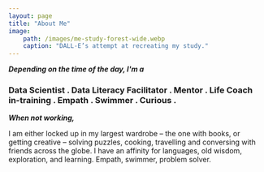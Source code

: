 ```yaml
---
layout: page
title: "About Me"
image: 
    path: /images/me-study-forest-wide.webp
    caption: "DALL-E’s attempt at recreating my study."
---
```

**_Depending on the time of the day, I'm a_**
### Data Scientist . Data Literacy Facilitator . Mentor . Life Coach in-training . Empath . Swimmer . Curious .

**_When not working,_**

I am either locked up in my largest wardrobe – the one with books, or getting creative – solving puzzles, cooking, travelling and conversing with friends across the globe. I have an affinity for languages, old wisdom, exploration, and learning. 
Empath, swimmer, problem solver.
